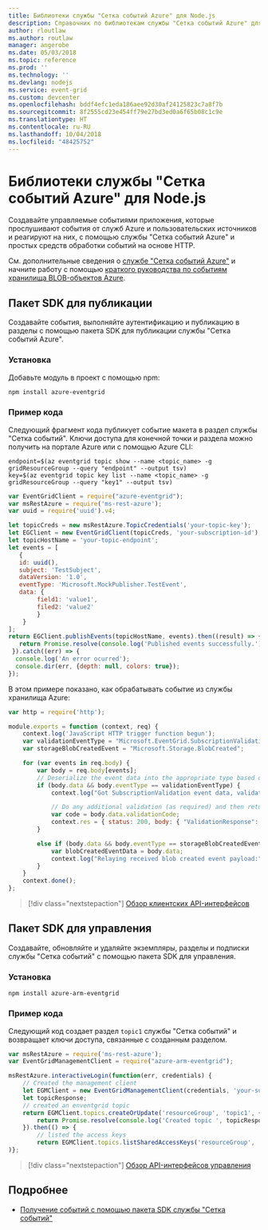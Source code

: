 ```yaml
---
title: Библиотеки службы "Сетка событий Azure" для Node.js
description: Справочник по библиотекам службы "Сетка событий Azure" для Node.js
author: rloutlaw
ms.author: routlaw
manager: angerobe
ms.date: 05/03/2018
ms.topic: reference
ms.prod: ''
ms.technology: ''
ms.devlang: nodejs
ms.service: event-grid
ms.custom: devcenter
ms.openlocfilehash: bddf4efc1eda186aee92d30af24125823c7a8f7b
ms.sourcegitcommit: 8f2555cd23e454ff79e27bd3ed0a6f65b08c1c9e
ms.translationtype: HT
ms.contentlocale: ru-RU
ms.lasthandoff: 10/04/2018
ms.locfileid: "48425752"
---
```

# <a name="azure-event-grid-libraries-for-nodejs"></a>Библиотеки службы "Сетка событий Azure" для Node.js

Создавайте управляемые событиями приложения, которые прослушивают события от служб Azure и пользовательских источников и реагируют на них, с помощью службы "Сетка событий Azure" и простых средств обработки событий на основе HTTP.

См. дополнительные сведения о [службе "Сетка событий Azure"](/azure/event-grid/overview) и начните работу с помощью [краткого руководства по событиям хранилища BLOB-объектов Azure](/azure/storage/blobs/storage-blob-event-quickstart). 

## <a name="publish-sdk"></a>Пакет SDK для публикации

Создавайте события, выполняйте аутентификацию и публикацию в разделы с помощью пакета SDK для публикации службы "Сетка событий Azure".

### <a name="installation"></a>Установка

Добавьте модуль в проект с помощью npm:

```bash
npm install azure-eventgrid
```

### <a name="example-code"></a>Пример кода

Следующий фрагмент кода публикует событие макета в раздел службы "Сетка событий". Ключи доступа для конечной точки и раздела можно получить на портале Azure или с помощью Azure CLI:

```azurecli-interactive
endpoint=$(az eventgrid topic show --name <topic_name> -g gridResourceGroup --query "endpoint" --output tsv)
key=$(az eventgrid topic key list --name <topic_name> -g gridResourceGroup --query "key1" --output tsv)
```

```javascript
var EventGridClient = require("azure-eventgrid");
var msRestAzure = require('ms-rest-azure');
var uuid = require('uuid').v4;

let topicCreds = new msRestAzure.TopicCredentials('your-topic-key');
let EGClient = new EventGridClient(topicCreds, 'your-subscription-id');
let topicHostName = 'your-topic-endpoint';
let events = [
   {
   id: uuid(),
   subject: 'TestSubject',
   dataVersion: '1.0',
   eventType: 'Microsoft.MockPublisher.TestEvent',
   data: {
        field1: 'value1',
        filed2: 'value2'
        }
    }
];
return EGClient.publishEvents(topicHostName, events).then((result) => {
   return Promise.resolve(console.log('Published events successfully.'));
 }).catch((err) => {
  console.log('An error ocurred');
  console.dir(err, {depth: null, colors: true});
});
```

В этом примере показано, как обрабатывать событие из службы хранилища Azure:

```javascript
var http = require('http');

module.exports = function (context, req) {
    context.log('JavaScript HTTP trigger function begun');
    var validationEventType = "Microsoft.EventGrid.SubscriptionValidationEvent";
    var storageBlobCreatedEvent = "Microsoft.Storage.BlobCreated";

    for (var events in req.body) {
        var body = req.body[events];
        // Deserialize the event data into the appropriate type based on event type  
        if (body.data && body.eventType == validationEventType) {
            context.log("Got SubscriptionValidation event data, validation code: " + body.data.validationCode + " topic: " + body.topic);

            // Do any additional validation (as required) and then return back the below response
            var code = body.data.validationCode;
            context.res = { status: 200, body: { "ValidationResponse": code } };
        }

        else if (body.data && body.eventType == storageBlobCreatedEvent) {
            var blobCreatedEventData = body.data;
            context.log("Relaying received blob created event payload:" + JSON.stringify(blobCreatedEventData));
        }
    }
    context.done();
};
```

> [!div class="nextstepaction"]
> [Обзор клиентских API-интерфейсов](/javascript/api/overview/azure/eventgrid/client)

## <a name="management-sdk"></a>Пакет SDK для управления

Создавайте, обновляйте и удаляйте экземпляры, разделы и подписки службы "Сетка событий" с помощью пакета SDK для управления.

### <a name="installation"></a>Установка

```
npm install azure-arm-eventgrid
```

### <a name="example-code"></a>Пример кода

Следующий код создает раздел `topic1` службы "Сетка событий" и возвращает ключи доступа, связанные с созданным разделом.

```javascript
var msRestAzure = require('ms-rest-azure');
var EventGridManagementClient = require("azure-arm-eventgrid");

msRestAzure.interactiveLogin(function(err, credentials) {
    // Created the management client
    let EGMClient = new EventGridManagementClient(credentials, 'your-subscription-id');
    let topicResponse;
    // created an enventgrid topic
    return EGMClient.topics.createOrUpdate('resourceGroup', 'topic1', { location: 'westus' }).then((topicResponse) => {
        return Promise.resolve(console.log('Created topic ', topicResponse));
    }).then(() => {
        // listed the access keys
        return EGMClient.topics.listSharedAccessKeys('resourceGroup', 'topic1')}
)};
```

> [!div class="nextstepaction"]
> [Обзор API-интерфейсов управления](/javascript/api/overview/azure/eventgrid/management)

## <a name="learn-more"></a>Подробнее

- [Получение событий с помощью пакета SDK службы "Сетка событий"](/azure/event-grid/receive-events)
